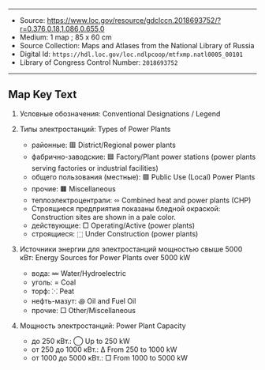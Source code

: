 
---

* Source: https://www.loc.gov/resource/gdclccn.2018693752/?r=0.376,0.18,1.086,0.655,0
* Medium: 1 map ; 85 x 60 cm
* Source Collection: Maps and Atlases from the National Library of Russia
* Digital Id: `https://hdl.loc.gov/loc.ndlpcoop/mtfxmp.natl0005_00101`
* Library of Congress Control Number: `2018693752`

---

## Map Key Text

1. Условные обозначения: Conventional Designations / Legend

2. Типы электростанций: Types of Power Plants

    * районные: 🟥 District/Regional power plants 
    * фабрично-заводские: 🟦 Factory/Plant power stations (power plants serving factories or industrial facilities)
    * общего пользования (местные): 🟪 Public Use (Local) Power Plants
    * прочие: 🟫 Miscellaneous
    * теплоэлектроцентрали: ⬄ Combined heat and power plants (CHP)
    * Строящиеся предприятия показаны бледной окраской:  Construction sites are shown in a pale color.
    * действующие: □ Operating/Active (power plants)
    * строящиеся: ⬚ Under Construction (power plants)

3. Источники энергии для электростанций мощностью свыше 5000 кВт: Energy Sources for Power Plants over 5000 kW

    * вода: 𐩘 Water/Hydroelectric
    * уголь: = Coal
    * торф: ⁙ Peat
    * нефть-мазут: ꩜ Oil and Fuel Oil
    * прочие: □ Other/Miscellaneous

4. Мощность электростанций: Power Plant Capacity 

    * до 250 кВт.: ◯ Up to 250 kW
    * от 250 до 1000 кВт.: ∆ From 250 to 1000 kW
    * от 1000 до 5000 кВт.: □ From 1000 to 5000 kW
